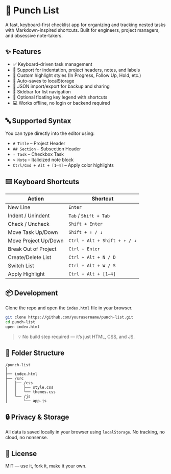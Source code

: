# 👊 Punch List

A fast, keyboard-first checklist app for organizing and tracking nested tasks with Markdown-inspired shortcuts. Built for engineers, project managers, and obsessive note-takers.

## ✨ Features

- ✅ Keyboard-driven task management
- 🧱 Support for indentation, project headers, notes, and labels
- 🎨 Custom highlight styles (In Progress, Follow Up, Hold, etc.)
- 💾 Auto-saves to localStorage
- 📁 JSON import/export for backup and sharing
- 🧭 Sidebar for list navigation
- 📎 Optional floating key legend with shortcuts
- 💻 Works offline, no login or backend required

## 🔤 Supported Syntax

You can type directly into the editor using:

- `# Title` – Project Header
- `## Section` – Subsection Header
- `- Task` – Checkbox Task
- `> Note` – Italicized note block
- `Ctrl/Cmd + Alt + [1–4]` – Apply color highlights

## ⌨️ Keyboard Shortcuts

| Action                | Shortcut                    |
|-----------------------|-----------------------------|
| New Line              | `Enter`                     |
| Indent / Unindent     | `Tab` / `Shift + Tab`       |
| Check / Uncheck       | `Shift + Enter`             |
| Move Task Up/Down     | `Shift + ↑ / ↓`             |
| Move Project Up/Down  | `Ctrl + Alt + Shift + ↑ / ↓`|
| Break Out of Project  | `Ctrl + Enter`              |
| Create/Delete List    | `Ctrl + Alt + N / D`        |
| Switch List           | `Ctrl + Alt + W / S`        |
| Apply Highlight       | `Ctrl + Alt + [1–4]`        |

## 📦 Development

Clone the repo and open the `index.html` file in your browser.

```bash
git clone https://github.com/yourusername/punch-list.git
cd punch-list
open index.html
```

> 💡 No build step required — it’s just HTML, CSS, and JS.

## 📁 Folder Structure

```
/punch-list
│
├── index.html
├── /src
│   ├── /css
│   │   ├── style.css
│   │   └── themes.css
│   └── /js
│       └── app.js
```

## 🔒 Privacy & Storage

All data is saved locally in your browser using `localStorage`. No tracking, no cloud, no nonsense.

## 📜 License

MIT — use it, fork it, make it your own.
